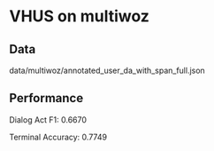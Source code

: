 # VHUS on multiwoz

## Data

data/multiwoz/annotated_user_da_with_span_full.json

## Performance

Dialog Act F1: 0.6670 

Terminal Accuracy: 0.7749